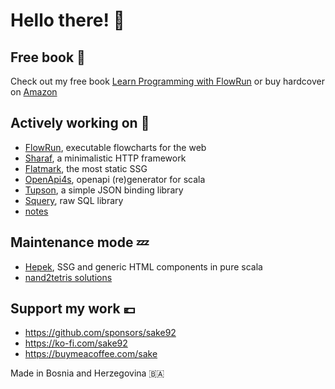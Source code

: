 # Hello there! 👋

## Free book 📖
Check out my free book [Learn Programming with FlowRun](https://leanpub.com/learnprogrammingwithflowrun)
or buy hardcover on [Amazon](https://a.co/d/7C7rkXS)

## Actively working on :hammer:

- [FlowRun](https://flowrun.io/), executable flowcharts for the web
- [Sharaf](https://github.com/sake92/sharaf), a minimalistic HTTP framework
- [Flatmark](https://github.com/sake92/flatmark), the most static SSG
- [OpenApi4s](https://github.com/sake92/openapi4s), openapi (re)generator for scala
- [Tupson](https://sake92.github.io/tupson), a simple JSON binding library
- [Squery](https://sake92.github.io/squery), raw SQL library
- [notes](https://github.com/sake92/notes)

## Maintenance mode :zzz:

- [Hepek](https://github.com/sake92/hepek), SSG and generic HTML components in pure scala
- [nand2tetris solutions](https://github.com/sake92/nand2tetris)

## Support my work :euro:

- https://github.com/sponsors/sake92
- https://ko-fi.com/sake92
- https://buymeacoffee.com/sake

Made in Bosnia and Herzegovina :bosnia_herzegovina:
